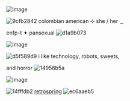 ![image](https://github.com/user-attachments/assets/6f16ad8a-2bc5-42cd-baf0-5575730321e6)

![9cfb2842](https://github.com/user-attachments/assets/3c01e27b-d963-49fd-a4de-322fa878de23) colombian american ⊹ she / her ⁔ 

enfp-t ✦ pansexual ![d1a9b073](https://github.com/user-attachments/assets/e5a1e501-be0c-4939-a127-7c3503018d7c)

![image](https://github.com/user-attachments/assets/6f16ad8a-2bc5-42cd-baf0-5575730321e6)

![d5f589d9](https://github.com/user-attachments/assets/8fee66d0-ad54-489c-acc1-c0c5be511817) i like technology, robots, sweets, 

and horror ![14956b5a](https://github.com/user-attachments/assets/8bb2cf10-dd4e-458e-aca6-616e992da970)

![image](https://github.com/user-attachments/assets/6f16ad8a-2bc5-42cd-baf0-5575730321e6)

![14fffdb2](https://github.com/user-attachments/assets/5084a5f3-758a-45a2-9cc5-ee5a5f987bc9) [retrospring](https://retrospring.net/@cyberdivaa) ![ec6aaeb5](https://github.com/user-attachments/assets/d30d6cdb-7b04-4522-969b-01008b5aef5d)
















